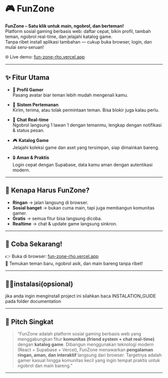 # 🎮 FunZone

**FunZone – Satu klik untuk main, ngobrol, dan berteman!**  
Platform sosial gaming berbasis web: daftar cepat, bikin profil, tambah teman, ngobrol real-time, dan jelajahi katalog game.  
Tanpa ribet install aplikasi tambahan — cukup buka browser, login, dan mulai seru-seruan!  

🌐 Live demo: [fun-zone-rho.vercel.app](https://fun-zone-rho.vercel.app/)

---

## ✨ Fitur Utama

- 👤 **Profil Gamer**  
  Pasang avatar biar teman lebih mudah mengenali kamu.

- 🤝 **Sistem Pertemanan**  
  Kirim, terima, atau tolak permintaan teman. Bisa blokir juga kalau perlu.

- 💬 **Chat Real-time**  
  Ngobrol langsung 1 lawan 1 dengan temanmu, lengkap dengan notifikasi & status pesan.

- 🎮 **Katalog Game**  
  Jelajahi koleksi game dan aset yang tersimpan, siap dimainkan bareng.

- 🔒 **Aman & Praktis**  
  Login cepat dengan Supabase, data kamu aman dengan autentikasi modern.

---

## 🚀 Kenapa Harus FunZone?

- **Ringan** → jalan langsung di browser.  
- **Sosial banget** → bukan cuma main, tapi juga membangun komunitas gamer.  
- **Gratis** → semua fitur bisa langsung dicoba.  
- **Realtime** → chat & update game langsung sinkron.  

---

## 📲 Coba Sekarang!

👉 Buka di browser: [fun-zone-rho.vercel.app](https://fun-zone-rho.vercel.app/)  
💬 Temukan teman baru, ngobrol asik, dan main bareng tanpa ribet!

---

## 🧑‍💻instalasi(opsional)

jika anda ingin menginstall project ini silahkan baca INSTALATION_GUIDE pada folder documentation

---

## 🎤 Pitch Singkat

> “FunZone adalah platform sosial gaming berbasis web yang menggabungkan fitur **komunitas (friend system + chat real-time)** dengan **katalog game**. Dibangun menggunakan teknologi modern (React + Supabase + Vercel), FunZone menawarkan **pengalaman ringan, aman, dan interaktif** langsung dari browser. Targetnya adalah gamer kasual hingga komunitas kecil yang ingin tempat praktis untuk ngobrol dan main bareng.”

---